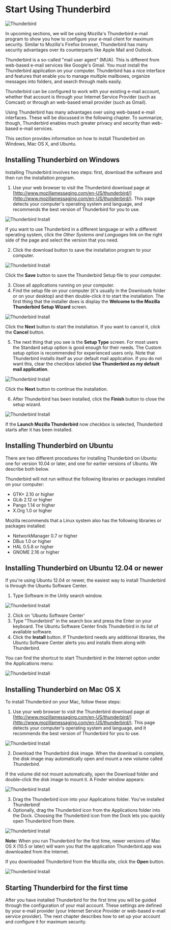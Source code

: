 Start Using Thunderbird
=======================

![Thunderbird](thunderbird.jpg)

In upcoming sections, we will be using Mozilla's Thunderbird e-mail program to show you how to configure your e-mail client for maximum security. Similar to Mozilla's Firefox browser, Thunderbird has many security advantages over its counterparts like Apple Mail and Outlook.

Thunderbird is a so-called "mail user agent" (MUA). This is different from web-based e-mail services like Google's Gmail. You must install the Thunderbird application on your computer. Thunderbird has a nice interface and features that enable you to manage multiple mailboxes, organize messages into folders, and search through mails easily.

Thunderbird can be configured to work with your existing e-mail account, whether that account is through your Internet Service Provider (such as Comcast) or through an web-based email provider (such as Gmail).

Using Thunderbird has many advantages over using web-based e-mail interfaces. These will be discussed in the following chapter. To summarize, though, Thunderbird enables much greater privacy and security than web-based e-mail services.

This section provides information on how to install Thunderbird on Windows, Mac OS X, and Ubuntu.

Installing Thunderbird on Windows
---------------------------------

Installing Thunderbird involves two steps: first, download the software and then run the installation program.

 1. Use your web browser to visit the Thunderbird download page at [http://www.mozillamessaging.com/en-US/thunderbird/](http://www.mozillamessaging.com/en-US/thunderbird/). This page detects your computer's operating system and language, and recommends the best version of Thunderbird for you to use.

 ![Thunderbird Install](thunderbird_inst_1.jpg)

 If you want to use Thunderbird in a different language or with a different operating system, click the *Other Systems and Languages* link on the right side of the page and select the version that you need.

 2. Click the download button to save the installation program to your computer.

 ![Thunderbird Install](thunderbird_inst_2.jpg)

 Click the **Save** button to save the Thunderbird Setup file to your computer.

 3. Close all applications running on your computer.
 4. Find the setup file on your computer (it's usually in the Downloads folder or on your desktop) and then double-click it to start the installation. The first thing that the installer does is display the **Welcome to the Mozilla Thunderbird Setup Wizard** screen.

 ![Thunderbird Install](thunderbird_inst_3.jpg)

 Click the **Next** button to start the installation. If you want to cancel it, click the **Cancel** button.

 5. The next thing that you see is the **Setup Type** screen. For most users the Standard setup option is good enough for their needs. The Custom setup option is recommended for experienced users only. Note that Thunderbird installs itself as your default mail application. If you do not want this, clear the checkbox labeled **Use Thunderbird as my default mail application**.

 ![Thunderbird Install](thunderbird_inst_4.jpg)

 Click the **Next** button to continue the installation.

 6. After Thunderbird has been installed, click the **Finish** button to close the setup wizard.

 ![Thunderbird Install](thunderbird_inst_5.jpg)

 If the **Launch Mozilla Thunderbird** now checkbox is selected, Thunderbird starts after it has been installed.

Installing Thunderbird on Ubuntu
--------------------------------

There are two different procedures for installing Thunderbird on Ubuntu: one for version 10.04 or later, and one for earlier versions of Ubuntu. We describe both below.

Thunderbird will not run without the following libraries or packages installed on your computer:

 * GTK+ 2.10 or higher
 * GLib 2.12 or higher
 * Pango 1.14 or higher
 * X.Org 1.0 or higher

Mozilla recommends that a Linux system also has the following libraries or packages installed:

 * NetworkManager 0.7 or higher
 * DBus 1.0 or higher
 * HAL 0.5.8 or higher
 * GNOME 2.16 or higher

Installing Thunderbird on Ubuntu 12.04 or newer
-----------------------------------------------

If you're using Ubuntu 12.04 or newer, the easiest way to install Thunderbird is through the Ubuntu Software Center.

 1. Type Software in the Untiy search window.

 ![Thunderbird Install](thunderbird_inst_ubuntu_1.jpg)

 2. Click on 'Ubuntu Software Center'
 3. Type "Thunderbird" in the search box and press the Enter on your keyboard. The Ubuntu Software Center finds Thunderbird in its list of available software.
 4. Click the **Install** button. If Thunderbird needs any additional libraries, the Ubuntu Software Center alerts you and installs them along with Thunderbird.

You can find the shortcut to start Thunderbird in the Internet option under the Applications menu:

![Thunderbird Install](thunderbird_inst_ubuntu_2.jpg)

Installing Thunderbird on Mac OS X
----------------------------------

To install Thunderbird on your Mac, follow these steps:

 1. Use your web browser to visit the Thunderbird download page at [http://www.mozillamessaging.com/en-US/thunderbird/](http://www.mozillamessaging.com/en-US/thunderbird/). This page detects your computer's operating system and language, and it recommends the best version of Thunderbird for you to use.

 ![Thunderbird Install](thunderbird_inst_mac_1.jpg)

 2. Download the Thunderbird disk image. When the download is complete, the disk image may automatically open and mount a new volume called *Thunderbird*.

 If the volume did not mount automatically, open the Download folder and double-click the disk image to mount it. A Finder window appears:

 ![Thunderbird Install](thunderbird_inst_mac_2.jpg)

 3. Drag the Thunderbird icon into your Applications folder. You've installed Thunderbird!
 4. Optionally, drag the Thunderbird icon from the Applications folder into the Dock. Choosing the Thunderbird icon from the Dock lets you quickly open Thunderbird from there.

 ![Thunderbird Install](thunderbird_inst_mac_3.jpg)

**Note:** When you run Thunderbird for the first time, newer versions of Mac OS X (10.5 or later) will warn you that the application Thunderbird.app was downloaded from the Internet.

If you downloaded Thunderbird from the Mozilla site, click the **Open** button.

![Thunderbird Install](thunderbird_inst_mac_4.jpg)

Starting Thunderbird for the first time
---------------------------------------

After you have installed Thunderbird for the first time you will be guided through the configuration of your mail account. These settings are defined by your e-mail provider (your Internet Service Provider or web-based e-mail service provider). The next chapter describes how to set up your account and configure it for maximum security.
